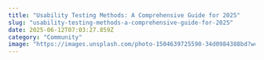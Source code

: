 ```yaml
---
title: "Usability Testing Methods: A Comprehensive Guide for 2025"
slug: "usability-testing-methods-a-comprehensive-guide-for-2025"
date: 2025-06-12T07:03:27.859Z
category: "Community"
image: "https://images.unsplash.com/photo-1504639725590-34d0984388bd?w=1200&h=600&fit=crop"
---
```


